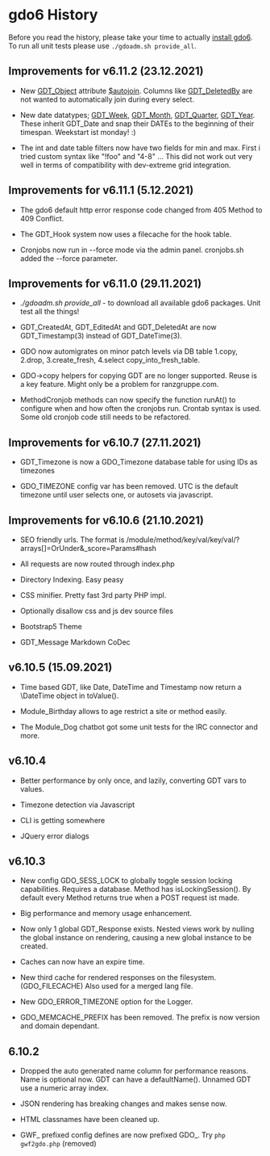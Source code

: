 # gdo6 History

Before you read the history, please take your time to actually [install gdo6](https://github.com/gizmore/gdo6/blob/master/DOCS/GDO_INSTALL_CLI.md). To run all unit tests please use ``./gdoadm.sh provide_all``.


## Improvements for v6.11.2 (23.12.2021)

 - New [GDT_Object](https://github.com/gizmore/gdo6/blob/master/GDO/DB/GDT_Object.php) attribute [$autojoin](https://github.com/gizmore/gdo6/blob/master/GDO/DB/WithObject.php#L381). Columns like [GDT_DeletedBy](https://github.com/gizmore/gdo6/blob/master/GDO/DB/GDT_DeletedBy.php) are not wanted to automatically join during every select.

 - New date datatypes; [GDT_Week](https://github.com/gizmore/gdo6/blob/master/GDO/Date/GDT_Week.php), [GDT_Month](https://github.com/gizmore/gdo6/blob/master/GDO/Date/GDT_Month.php), [GDT_Quarter](https://github.com/gizmore/gdo6/blob/master/GDO/Date/GDT_Quarter.php), [GDT_Year](https://github.com/gizmore/gdo6/blob/master/GDO/Date/GDT_Year.php). These inherit GDT_Date and snap their DATEs to the beginning of their timespan. Weekstart ist monday! :)
 
 - The int and date table filters now have two fields for min and max. First i tried custom syntax like "!foo" and "4-8" ... This did not work out very well in terms of compatibility with dev-extreme grid integration.
 

## Improvements for v6.11.1 (5.12.2021)

 - The gdo6 default http error response code changed from 405 Method to 409 Conflict. 
 
 - The GDT_Hook system now uses a filecache for the hook table.
 
 - Cronjobs now run in --force mode via the admin panel. cronjobs.sh added the --force parameter.
 

## Improvements for v6.11.0 (29.11.2021)
 
 - *./gdoadm.sh provide_all* - to download all available gdo6 packages. Unit test all the things!
     
 - GDT_CreatedAt, GDT_EditedAt and GDT_DeletedAt are now GDT_Timestamp(3) instead of GDT_DateTime(3).
 
 - GDO now automigrates on minor patch levels via DB table 1.copy, 2.drop, 3.create_fresh, 4.select copy_into_fresh_table.
 
 - GDO->copy helpers for copying GDT are no longer supported. Reuse is a key feature. Might only be a problem for ranzgruppe.com.

 - MethodCronjob methods can now specify the function runAt() to configure when and how often the cronjobs run. Crontab syntax is used. Some old cronjob code still needs to be refactored.
 

## Improvements for v6.10.7 (27.11.2021)

 - GDT_Timezone is now a GDO_Timezone database table for using IDs as timezones
 
 - GDO_TIMEZONE config var has been removed. UTC is the default timezone until user selects one, or autosets via javascript.

    
## Improvements for v6.10.6 (21.10.2021)

 - SEO friendly urls. The format is /module/method/key/val/key/val/?arrays[]=OrUnder&_score=Params#hash

 - All requests are now routed through index.php

 - Directory Indexing. Easy peasy

 - CSS minifier. Pretty fast 3rd party PHP impl.
 
 - Optionally disallow css and js dev source files
 
 - Bootstrap5 Theme
 
 - GDT_Message Markdown CoDec
 

## v6.10.5 (15.09.2021)

 - Time based GDT, like Date, DateTime and Timestamp now return a \DateTime object in toValue().

 - Module_Birthday allows to age restrict a site or method easily.
 
 - The Module_Dog chatbot got some unit tests for the IRC connector and more.

 
## v6.10.4

 - Better performance by only once, and lazily, converting GDT vars to values.
 
 - Timezone detection via Javascript

 - CLI is getting somewhere
  
 - JQuery error dialogs
 

## v6.10.3
 
 - New config GDO_SESS_LOCK to globally toggle session locking capabilities. Requires a database. Method has isLockingSession(). By default every Method returns true when a POST request ist made. 
 
 - Big performance and memory usage enhancement.
 
 - Now only 1 global GDT_Response exists. Nested views work by nulling the global instance on rendering, causing a new global instance to be created.
 
 - Caches can now have an expire time.
 
 - New third cache for rendered responses on the filesystem. (GDO_FILECACHE) Also used for a merged lang file.
 
 - New GDO_ERROR_TIMEZONE option for the Logger.
 
 - GDO_MEMCACHE_PREFIX has been removed. The prefix is now version and domain dependant.
 

## 6.10.2

 - Dropped the auto generated name column for performance reasons. Name is optional now. GDT can have a defaultName(). Unnamed GDT use a numeric array index.
 
 - JSON rendering has breaking changes and makes sense now.
 
 - HTML classnames have been cleaned up.
 
 - GWF_ prefixed config defines are now prefixed GDO_. Try `php gwf2gdo.php` (removed)

